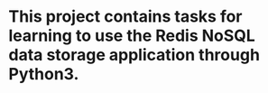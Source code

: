 # This project contains tasks for learning to use the Redis NoSQL data storage application through Python3.
